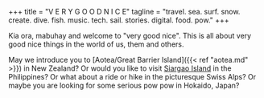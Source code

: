 +++
title = "V E R Y   G O O D   N I C E"
tagline = "travel. sea. surf. snow. create. dive. fish. music. tech. sail. stories. digital. food. pow."
+++

Kia ora, mabuhay and welcome to "very good nice". This is all about very good nice things in the world of us, them and others.

May we introduce you to [Aotea/Great Barrier Island]({{< ref "aotea.md" >}}) in New Zealand? Or would you like to visit [Siargao Island](https://siargao-inn.com) in the Philippines? Or what about a ride or hike in the picturesque Swiss Alps? Or maybe you are looking for some serious pow pow in Hokaido, Japan?


